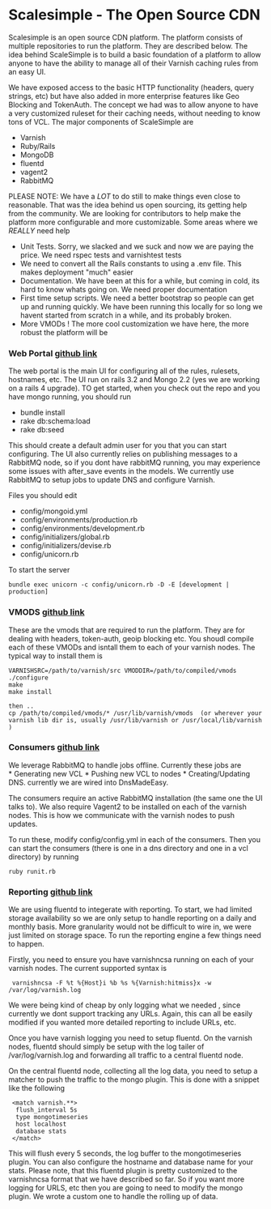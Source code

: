 # Scalesimple - The Open Source CDN 


Scalesimple is an open source CDN platform.  The platform consists of multiple repositories to run the platform.  They are described below. The idea behind ScaleSimple is to build a basic foundation of a platform to allow anyone to have the ability to manage all of their Varnish caching rules from an easy UI.  

We have exposed access to the basic HTTP functionality (headers, query strings, etc) but have also added in more enterprise features like Geo Blocking and TokenAuth.  The concept we had was to allow anyone to have a very customized ruleset for their caching needs, without needing to know tons of VCL.  The major components of ScaleSimple are 

   * Varnish
   * Ruby/Rails
   * MongoDB
   * fluentd
   * vagent2 
   * RabbitMQ


PLEASE NOTE:  We have a *LOT* to do still to make things even close to reasonable.  That was the idea behind us open sourcing, its getting help from the community.  We are looking for contributors to help make the platform more configurable and more customizable.  Some areas where we *REALLY* need help

  * Unit Tests.  Sorry, we slacked and we suck and now we are paying the price.  We need rspec tests and varnishtest tests 
  * We need to convert all the Rails constants to using a .env file.  This makes deployment "much" easier 
  * Documentation.  We have been at this for a while, but coming in cold, its hard to know whats going on.  We need proper documentation 
  * First time setup scripts.  We need a better bootstrap so people can get up and running quickly.  We have been running this locally for so long we havent started from scratch in a while, and its probably broken.
  * More VMODs !  The more cool customization we have here, the more robust the platform will be 

### Web Portal [github link](http://github.com/scalesimple/web_portal)

The web portal is the main UI for configuring all of the rules, rulesets, hostnames, etc.  The UI run on rails 3.2 and Mongo 2.2 (yes we are working on a rails 4 upgrade).  TO get started, when you check out the repo and you have mongo running, you should run 

  * bundle install 
  * rake db:schema:load 
  * rake db:seed
  
This should create a default admin user for you that you can start configuring. The UI also currently relies on publishing messages to a RabbitMQ node, so if you dont have rabbitMQ running, you may experience some issues with after_save events in the models.  We currently use RabbitMQ to setup jobs to update DNS and configure Varnish.

Files you should edit 

   * config/mongoid.yml
   * config/environments/production.rb
   * config/environments/development.rb
   * config/initializers/global.rb
   * config/initializers/devise.rb
   * config/unicorn.rb
  
To start the server

    bundle exec unicorn -c config/unicorn.rb -D -E [development | production]

### VMODS [github link](http://github.com/scalesimple/vmods)

These are the vmods that are required to run the platform.  They are for dealing with headers, token-auth, geoip blocking etc.  You shoudl compile each of these VMODs and isntall them to each of your varnish nodes. The typical way to install them is 

    VARNISHSRC=/path/to/varnish/src VMODDIR=/path/to/compiled/vmods ./configure 
    make
    make install
    
    then .. 
    cp /path/to/compiled/vmods/* /usr/lib/varnish/vmods  (or wherever your varnish lib dir is, usually /usr/lib/varnish or /usr/local/lib/varnish )
    
### Consumers [github link](http://github.com/scalesimple/consumers)

  We leverage RabbitMQ to handle jobs offline.  Currently these jobs are  
    * Generating new VCL
    * Pushing new VCL to nodes 
    * Creating/Updating DNS.  currently we are wired into DnsMadeEasy.  
    
The consumers require an active RabbitMQ installation (the same one the UI talks to).  We also require Vagent2 to be installed on each of the varnish nodes.  This is how we communicate with the varnish nodes to push updates.

To run these, modify config/config.yml in each of the consumers.  Then you can start the consumers (there is one in a dns directory and one in a vcl directory) by running


    ruby runit.rb 


### Reporting [github link](http://github.com/scalesimple/fluentd-mongo-timeseries)

We are using fluentd to integerate with reporting.  To start, we had limited storage availability so we are only setup to handle reporting on a daily and monthly basis.  More granularity would not be difficult to wire in, we were just limited on storage space.  To run the reporting engine a few things need to happen.

Firstly, you need to ensure you have varnishncsa running on each of your varnish nodes.  The current supported syntax is 

     varnishncsa -F %t %{Host}i %b %s %{Varnish:hitmiss}x -w /var/log/varnish.log
     
We were being kind of cheap by only logging what we needed , since currently we dont support tracking any URLs.  Again, this can all be easily modified if you wanted more detailed reporting to include URLs, etc.

Once you have varnish logging you need to setup fluentd.  On the varnish nodes, fluentd should simply be setup with the log tailer of /var/log/varnish.log and forwarding all traffic to a central fluentd node.

On the central fluentd node, collecting all the log data, you need to setup a matcher to push the traffic to the mongo plugin.  This is done with a snippet like the following

     <match varnish.**>
      flush_interval 5s
      type mongotimeseries
      host localhost
      database stats
     </match>

This will flush every 5 seconds, the log buffer to the mongotimeseries plugin.  You can also configure the hostname and database name for your stats.  Please note, that this fluentd plugin is pretty customized to the varnishncsa format that we have described so far.  So if you want more logging for URLS, etc then you are going to need to modify the mongo plugin.  We wrote a custom one to handle the rolling up of data.
